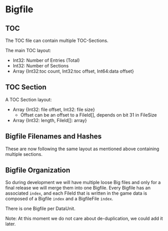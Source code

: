 # Bigfile

## TOC

The TOC file can contain multiple TOC-Sections.

The main TOC layout:
  - Int32: Number of Entries (Total)
  - Int32: Number of Sections
  - Array {Int32:toc count, Int32:toc offset, Int64:data offset}

## TOC Section

A TOC Section layout:
  - Array {Int32: file offset, Int32: file size}
    - Offset can be an offset to a FileId[], depends on bit 31 in FileSize
  - Array {Int32: length, FileId[]: array}

## Bigfile Filenames and Hashes

These are now following the same layout as mentioned above containing multiple sections.

## Bigfile Organization

So during development we will have multiple loose Big files and only for a final release we will merge them into one Bigfile.
Every Bigfile has an associated `index`, and each FileId that is written in the game data is composed of a Bigfile `index` 
and a BigfileFile `index`.

There is one Bigfile per DataUnit.

Note: At this moment we do not care about de-duplication, we could add it later.
